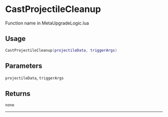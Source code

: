 # CastProjectileCleanup
Function name in MetaUpgradeLogic.lua
## Usage
```lua
CastProjectileCleanup(projectileData, triggerArgs)
```
## Parameters
`projectileData`, `triggerArgs`
## Returns
`none`

---